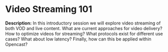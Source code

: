 # Video Streaming 101

**Description:** In this introductory session we will explore video streaming of both VOD and live content. What are current approaches for video delivery? How to optimize videos for streaming? What protocols exist for different use cases? What about low latency? Finally, how can this be applied within Opencast?
